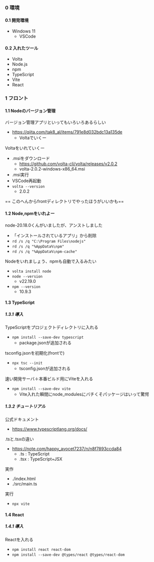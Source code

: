 ### 0 環境
#### 0.1 開発環境
- Windows 11  
  - VSCode  
 
#### 0.2 入れたツール
- Volta
- Node.js
- npm
- TypeScript
- Vite
- React


### 1 フロント 
#### 1.1 Nodeのバージョン管理  
バージョン管理アプリといってもいろいろあるらしい  
- https://qiita.com/tak8_al/items/791e8d032bdc13a135de  
  - Voltaでいくー  

Voltaをいれていくー  
- .msiをダウンロード  
  - https://github.com/volta-cli/volta/releases/v2.0.2  
  - volta-2.0.2-windows-x86_64.msi  
- .msi実行  
- VSCode再起動  
- `volta --version`  
  - 2.0.2  

== このへんからfrontディレクトリでやったほうがいいかも==  

#### 1.2 Node,npmをいれよー
node-20.18.0くんがいましたが、アンストしました  
- 「インストールされているアプリ」から削除  
- `rd /s /q "C:\Program Files\nodejs"`  
- `rd /s /q "%AppData%\npm"`  
- `rd /s /q "%AppData%\npm-cache"`  

Nodeをいれましょう、npmも自動で入るみたい  
- `volta install node`  
- `node --version`  
  - v22.19.0  
- `npm --version`  
  - 10.9.3  

#### 1.3 TypeScript
##### 1.3.1 導入
TypeScriptをプロジェクトディレクトリに入れる  
- `npm install --save-dev typescript`  
  - package.jsonが追加される  

tsconfig.jsonを初期化(frontで)  
- `npx tsc --init`  
  - tsconfig.jsonが追加される    

速い開発サーバ＋本番ビルド用にViteを入れる  
- `npm install --save-dev vite`
  - Vite入れた瞬間にnode_modulesにバチくそパッケージはいって驚愕  

##### 1.3.2 チュートリアル
公式ドキュメント
- https://www.typescriptlang.org/docs/  

.tsと.tsxの違い
- https://note.com/happy_avocet7237/n/n8f7893ccda84  
  - .ts : TypeScript  
  - .tsx : TypeScript+JSX  

実作  
- ./index.html  
- ./src/main.ts  

実行  
- `npx vite`

#### 1.4 React
##### 1.4.1 導入 
Reactを入れる
- `npm install react react-dom`  
- `npm install --save-dev @types/react @types/react-dom` 